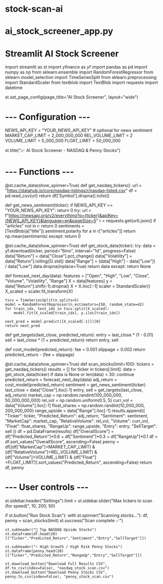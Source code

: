 # stock-scan-ai
# ai_stock_screener_app.py
# Streamlit AI Stock Screener

import streamlit as st
import yfinance as yf
import pandas as pd
import numpy as np
from sklearn.ensemble import RandomForestRegressor
from sklearn.model_selection import TimeSeriesSplit
from sklearn.preprocessing import StandardScaler
from textblob import TextBlob
import requests
import datetime

st.set_page_config(page_title="AI Stock Screener", layout="wide")

# --- Configuration ---
NEWS_API_KEY = "YOUR_NEWS_API_KEY"  # optional for news sentiment
MARKET_CAP_LIMIT = 2_000_000_000
REL_VOLUME_LIMIT = 2
VOLUME_LIMIT = 5_000_000
FLOAT_LIMIT = 50_000_000

st.title("📈 AI Stock Screener - NASDAQ & Penny Stocks")

# --- Functions ---
@st.cache_data(show_spinner=True)
def get_nasdaq_tickers():
    url = "https://datahub.io/core/nasdaq-listings/r/nasdaq-listed.csv"
    df = pd.read_csv(url)
    return df['Symbol'].dropna().tolist()

def get_news_sentiment(ticker):
    if NEWS_API_KEY == "YOUR_NEWS_API_KEY":
        return 0
    try:
        url = f"https://newsapi.org/v2/everything?q={ticker}&apiKey={NEWS_API_KEY}&language=en&pageSize=5"
        r = requests.get(url).json()
        if "articles" not in r:
            return 0
        sentiments = [TextBlob(a["title"]).sentiment.polarity for a in r["articles"]]
        return np.mean(sentiments)
    except:
        return 0

@st.cache_data(show_spinner=True)
def get_stock_data(ticker):
    try:
        data = yf.download(ticker, period="6mo", interval="1d", progress=False)
        data["Return"] = data["Close"].pct_change()
        data["Volatility"] = data["Return"].rolling(5).std()
        data["Range"] = (data["High"] - data["Low"]) / data["Low"]
        data.dropna(inplace=True)
        return data
    except:
        return None

def forecast_next_day(data):
    features = ["Open", "High", "Low", "Close", "Volume", "Volatility", "Range"]
    X = data[features]
    y = data["Return"].shift(-1).dropna()
    X = X.iloc[:-1]
    scaler = StandardScaler()
    X_scaled = scaler.fit_transform(X)
    
    tscv = TimeSeriesSplit(n_splits=5)
    model = RandomForestRegressor(n_estimators=150, random_state=42)
    for train_idx, test_idx in tscv.split(X_scaled):
        model.fit(X_scaled[train_idx], y.iloc[train_idx])
    
    next_pred = model.predict([X_scaled[-1]])[0]
    return next_pred

def get_targets(last_close, predicted_return):
    entry = last_close * (1 - 0.01)
    sell = last_close * (1 + predicted_return)
    return entry, sell

def cost_model(predicted_return):
    fee = 0.001
    slippage = 0.002
    return predicted_return - (fee + slippage)

@st.cache_data(show_spinner=True)
def scan_stocks(limit=100):
    tickers = get_nasdaq_tickers()
    results = []
    for ticker in tickers[:limit]:
        data = get_stock_data(ticker)
        if data is None or len(data) < 30:
            continue
        predicted_return = forecast_next_day(data)
        adj_return = cost_model(predicted_return)
        sentiment = get_news_sentiment(ticker)
        last_close = data["Close"].iloc[-1]
        entry, sell = get_targets(last_close, adj_return)
        market_cap = np.random.randint(100_000_000, 50_000_000_000)
        rel_vol = np.random.uniform(0.5, 5)
        curr_vol = data["Volume"].iloc[-1]
        float_shares = np.random.randint(10_000_000, 200_000_000)
        range_upside = data["Range"].iloc[-1]
        results.append({
            "Ticker": ticker,
            "Predicted_Return": adj_return,
            "Sentiment": sentiment,
            "MarketCap": market_cap,
            "RelativeVolume": rel_vol,
            "Volume": curr_vol,
            "Float": float_shares,
            "RangeUp": range_upside,
            "Entry": entry,
            "SellTarget": sell
        })
    df = pd.DataFrame(results)
    df["OverallScore"] = df["Predicted_Return"]*0.6 + df["Sentiment"]*0.3 + df["RangeUp"]*0.1
    df = df.sort_values("OverallScore", ascending=False)
    penny = df[(df["MarketCap"]<MARKET_CAP_LIMIT) & (df["RelativeVolume"]>REL_VOLUME_LIMIT) &
               (df["Volume"]>VOLUME_LIMIT) & (df["Float"]<FLOAT_LIMIT)].sort_values("Predicted_Return", ascending=False)
    return df, penny

# --- User controls ---
st.sidebar.header("Settings")
limit = st.sidebar.slider("Max tickers to scan (for speed)", 10, 200, 50)

if st.button("Run Stock Scan"):
    with st.spinner("Scanning stocks..."):
        df, penny = scan_stocks(limit)
    st.success("Scan complete ✅")
    
    st.subheader("🔹 Top NASDAQ Upside Stocks")
    st.dataframe(df.head(20)[["Ticker","Predicted_Return","Sentiment","Entry","SellTarget"]])
    
    st.subheader("⚡ High Growth / High Risk Penny Stocks")
    st.dataframe(penny.head(20)[["Ticker","Predicted_Return","RangeUp","Entry","SellTarget"]])
    
    st.download_button("Download Full Results CSV", df.to_csv(index=False), "nasdaq_stock_scan.csv")
    st.download_button("Download Penny Stocks CSV", penny.to_csv(index=False), "penny_stock_scan.csv")
